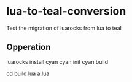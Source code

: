 # lua-to-teal-conversion
Test the migration of luarocks from lua to teal


## Opperation

luarocks install cyan
cyan init
cyan build

cd build
lua a.lua